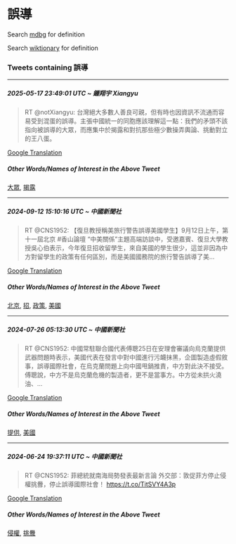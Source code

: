 # 誤導

Search [mdbg](https://www.mdbg.net/chinese/dictionary?page=worddict&wdrst=0&wdqb=誤導) for definition

Search [wiktionary](https://en.wiktionary.org/wiki/誤導) for definition

### Tweets containing 誤導

___
##### 2025-05-17 23:49:01 UTC ~ 鍾翔宇 Xiangyu
> RT @notXiangyu: 台灣絕大多數人善良可親，但有時也因資訊不流通而容易受到混蛋的誤導。主張中國統一的同胞應該理解這一點：我們的矛頭不該指向被誤導的大眾，而應集中於揭露和對抗那些極少數操弄輿論、挑動對立的王八蛋。

[Google Translation](https://translate.google.com/?hi=en&tab=TT&sl=zh-CN&tl=en&op=translate&text=RT+%40notXiangyu%3A+%E5%8F%B0%E7%81%A3%E7%B5%95%E5%A4%A7%E5%A4%9A%E6%95%B8%E4%BA%BA%E5%96%84%E8%89%AF%E5%8F%AF%E8%A6%AA%EF%BC%8C%E4%BD%86%E6%9C%89%E6%99%82%E4%B9%9F%E5%9B%A0%E8%B3%87%E8%A8%8A%E4%B8%8D%E6%B5%81%E9%80%9A%E8%80%8C%E5%AE%B9%E6%98%93%E5%8F%97%E5%88%B0%E6%B7%B7%E8%9B%8B%E7%9A%84%E8%AA%A4%E5%B0%8E%E3%80%82%E4%B8%BB%E5%BC%B5%E4%B8%AD%E5%9C%8B%E7%B5%B1%E4%B8%80%E7%9A%84%E5%90%8C%E8%83%9E%E6%87%89%E8%A9%B2%E7%90%86%E8%A7%A3%E9%80%99%E4%B8%80%E9%BB%9E%EF%BC%9A%E6%88%91%E5%80%91%E7%9A%84%E7%9F%9B%E9%A0%AD%E4%B8%8D%E8%A9%B2%E6%8C%87%E5%90%91%E8%A2%AB%E8%AA%A4%E5%B0%8E%E7%9A%84%E5%A4%A7%E7%9C%BE%EF%BC%8C%E8%80%8C%E6%87%89%E9%9B%86%E4%B8%AD%E6%96%BC%E6%8F%AD%E9%9C%B2%E5%92%8C%E5%B0%8D%E6%8A%97%E9%82%A3%E4%BA%9B%E6%A5%B5%E5%B0%91%E6%95%B8%E6%93%8D%E5%BC%84%E8%BC%BF%E8%AB%96%E3%80%81%E6%8C%91%E5%8B%95%E5%B0%8D%E7%AB%8B%E7%9A%84%E7%8E%8B%E5%85%AB%E8%9B%8B%E3%80%82)
##### Other Words/Names of Interest in the Above Tweet
[大眾](大眾.md), [揭露](揭露.md)
___
##### 2024-09-12 15:10:16 UTC ~ 中國新聞社
> RT @CNS1952: 【復旦教授稱美旅行警告誤導美國學生】9月12日上午，第十一屆北京 #香山論壇 “中美關係”主題高端訪談中，受邀嘉賓、復旦大學教授吳心伯表示，今年復旦招收留學生，來自美國的學生很少，這並非因為中方對留學生的政策有任何區別，而是美國國務院的旅行警告誤導了美…

[Google Translation](https://translate.google.com/?hi=en&tab=TT&sl=zh-CN&tl=en&op=translate&text=RT+%40CNS1952%3A+%E3%80%90%E5%BE%A9%E6%97%A6%E6%95%99%E6%8E%88%E7%A8%B1%E7%BE%8E%E6%97%85%E8%A1%8C%E8%AD%A6%E5%91%8A%E8%AA%A4%E5%B0%8E%E7%BE%8E%E5%9C%8B%E5%AD%B8%E7%94%9F%E3%80%919%E6%9C%8812%E6%97%A5%E4%B8%8A%E5%8D%88%EF%BC%8C%E7%AC%AC%E5%8D%81%E4%B8%80%E5%B1%86%E5%8C%97%E4%BA%AC+%23%E9%A6%99%E5%B1%B1%E8%AB%96%E5%A3%87+%E2%80%9C%E4%B8%AD%E7%BE%8E%E9%97%9C%E4%BF%82%E2%80%9D%E4%B8%BB%E9%A1%8C%E9%AB%98%E7%AB%AF%E8%A8%AA%E8%AB%87%E4%B8%AD%EF%BC%8C%E5%8F%97%E9%82%80%E5%98%89%E8%B3%93%E3%80%81%E5%BE%A9%E6%97%A6%E5%A4%A7%E5%AD%B8%E6%95%99%E6%8E%88%E5%90%B3%E5%BF%83%E4%BC%AF%E8%A1%A8%E7%A4%BA%EF%BC%8C%E4%BB%8A%E5%B9%B4%E5%BE%A9%E6%97%A6%E6%8B%9B%E6%94%B6%E7%95%99%E5%AD%B8%E7%94%9F%EF%BC%8C%E4%BE%86%E8%87%AA%E7%BE%8E%E5%9C%8B%E7%9A%84%E5%AD%B8%E7%94%9F%E5%BE%88%E5%B0%91%EF%BC%8C%E9%80%99%E4%B8%A6%E9%9D%9E%E5%9B%A0%E7%82%BA%E4%B8%AD%E6%96%B9%E5%B0%8D%E7%95%99%E5%AD%B8%E7%94%9F%E7%9A%84%E6%94%BF%E7%AD%96%E6%9C%89%E4%BB%BB%E4%BD%95%E5%8D%80%E5%88%A5%EF%BC%8C%E8%80%8C%E6%98%AF%E7%BE%8E%E5%9C%8B%E5%9C%8B%E5%8B%99%E9%99%A2%E7%9A%84%E6%97%85%E8%A1%8C%E8%AD%A6%E5%91%8A%E8%AA%A4%E5%B0%8E%E4%BA%86%E7%BE%8E%E2%80%A6)
##### Other Words/Names of Interest in the Above Tweet
[北京](北京.md), [招](招.md), [政策](政策.md), [美國](美國.md)
___
##### 2024-07-26 05:13:30 UTC ~ 中國新聞社
> RT @CNS1952: 中國常駐聯合國代表傅聰25日在安理會審議向烏克蘭提供武器問題時表示，美國代表在發言中對中國進行污衊抹黑，企圖製造虛假敘事，誤導國際社會，在烏克蘭問題上向中國甩鍋推責，中方對此決不接受。傅聰說，中方不是烏克蘭危機的製造者，更不是當事方。中方從未拱火澆油、…

[Google Translation](https://translate.google.com/?hi=en&tab=TT&sl=zh-CN&tl=en&op=translate&text=RT+%40CNS1952%3A+%E4%B8%AD%E5%9C%8B%E5%B8%B8%E9%A7%90%E8%81%AF%E5%90%88%E5%9C%8B%E4%BB%A3%E8%A1%A8%E5%82%85%E8%81%B025%E6%97%A5%E5%9C%A8%E5%AE%89%E7%90%86%E6%9C%83%E5%AF%A9%E8%AD%B0%E5%90%91%E7%83%8F%E5%85%8B%E8%98%AD%E6%8F%90%E4%BE%9B%E6%AD%A6%E5%99%A8%E5%95%8F%E9%A1%8C%E6%99%82%E8%A1%A8%E7%A4%BA%EF%BC%8C%E7%BE%8E%E5%9C%8B%E4%BB%A3%E8%A1%A8%E5%9C%A8%E7%99%BC%E8%A8%80%E4%B8%AD%E5%B0%8D%E4%B8%AD%E5%9C%8B%E9%80%B2%E8%A1%8C%E6%B1%A1%E8%A1%8A%E6%8A%B9%E9%BB%91%EF%BC%8C%E4%BC%81%E5%9C%96%E8%A3%BD%E9%80%A0%E8%99%9B%E5%81%87%E6%95%98%E4%BA%8B%EF%BC%8C%E8%AA%A4%E5%B0%8E%E5%9C%8B%E9%9A%9B%E7%A4%BE%E6%9C%83%EF%BC%8C%E5%9C%A8%E7%83%8F%E5%85%8B%E8%98%AD%E5%95%8F%E9%A1%8C%E4%B8%8A%E5%90%91%E4%B8%AD%E5%9C%8B%E7%94%A9%E9%8D%8B%E6%8E%A8%E8%B2%AC%EF%BC%8C%E4%B8%AD%E6%96%B9%E5%B0%8D%E6%AD%A4%E6%B1%BA%E4%B8%8D%E6%8E%A5%E5%8F%97%E3%80%82%E5%82%85%E8%81%B0%E8%AA%AA%EF%BC%8C%E4%B8%AD%E6%96%B9%E4%B8%8D%E6%98%AF%E7%83%8F%E5%85%8B%E8%98%AD%E5%8D%B1%E6%A9%9F%E7%9A%84%E8%A3%BD%E9%80%A0%E8%80%85%EF%BC%8C%E6%9B%B4%E4%B8%8D%E6%98%AF%E7%95%B6%E4%BA%8B%E6%96%B9%E3%80%82%E4%B8%AD%E6%96%B9%E5%BE%9E%E6%9C%AA%E6%8B%B1%E7%81%AB%E6%BE%86%E6%B2%B9%E3%80%81%E2%80%A6)
##### Other Words/Names of Interest in the Above Tweet
[提供](提供.md), [美國](美國.md)
___
##### 2024-06-24 19:37:11 UTC ~ 中國新聞社
> RT @CNS1952: 菲總統就南海局勢發表最新言論 外交部：敦促菲方停止侵權挑釁，停止誤導國際社會！ https://t.co/TitSVY4A3p

[Google Translation](https://translate.google.com/?hi=en&tab=TT&sl=zh-CN&tl=en&op=translate&text=RT+%40CNS1952%3A+%E8%8F%B2%E7%B8%BD%E7%B5%B1%E5%B0%B1%E5%8D%97%E6%B5%B7%E5%B1%80%E5%8B%A2%E7%99%BC%E8%A1%A8%E6%9C%80%E6%96%B0%E8%A8%80%E8%AB%96+%E5%A4%96%E4%BA%A4%E9%83%A8%EF%BC%9A%E6%95%A6%E4%BF%83%E8%8F%B2%E6%96%B9%E5%81%9C%E6%AD%A2%E4%BE%B5%E6%AC%8A%E6%8C%91%E9%87%81%EF%BC%8C%E5%81%9C%E6%AD%A2%E8%AA%A4%E5%B0%8E%E5%9C%8B%E9%9A%9B%E7%A4%BE%E6%9C%83%EF%BC%81+https%3A%2F%2Ft.co%2FTitSVY4A3p)
##### Other Words/Names of Interest in the Above Tweet
[侵權](侵權.md), [挑釁](挑釁.md)
